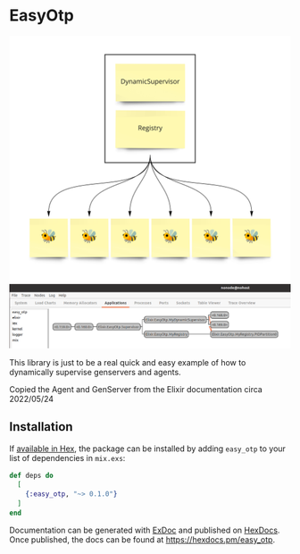# EasyOtp

<img src="./readme/buzz.jpg" width="656" />

<img src="./readme/observer_example.png" width="656" />

This library is just to be a real quick and easy example of how to dynamically supervise genservers and agents.

Copied the Agent and GenServer from the Elixir documentation circa 2022/05/24

## Installation

If [available in Hex](https://hex.pm/docs/publish), the package can be installed
by adding `easy_otp` to your list of dependencies in `mix.exs`:

```elixir
def deps do
  [
    {:easy_otp, "~> 0.1.0"}
  ]
end
```

Documentation can be generated with [ExDoc](https://github.com/elixir-lang/ex_doc)
and published on [HexDocs](https://hexdocs.pm). Once published, the docs can
be found at <https://hexdocs.pm/easy_otp>.

